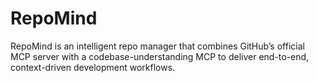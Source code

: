 # RepoMind
RepoMind is an intelligent repo manager that combines GitHub’s official MCP server with a codebase-understanding MCP to deliver end-to-end, context-driven development workflows.
